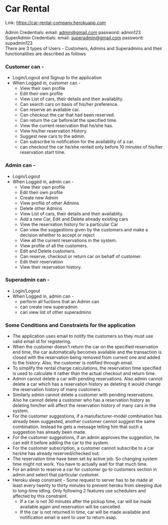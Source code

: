 Car Rental
================

Link: https://car-rental-company.herokuapp.com

Admin Credentials: email: admin@gmail.com password: admin123<br>
SuperAdmin Credentials: email: superadmin@gmail.com password: supadmin123  
There are 3 types of Users - Customers, Admins and Superadmins and their functionalities are described as follows  

### Customer can -
* Login/Logout and Signup to the application
* When Logged in, customer can -
  * View their own profile
  * Edit their own profile
  * View List of cars, their details and their availablity.
  * Can search cars on basis of his/her preference.
  * Can reserve an available car.
  * Can checkout the car that had been reserved.
  * Can return the car before/at the specified time.
  * View the current reservation that he/she has.
  * View his/her reservation History.
  * Suggest new cars to the admin.
  * Can subscribe to notification for the availablity of a car.
  * can checkout the car he/she rented only before 10 minutes of his/her reservation start time.
    
### Admin can - 
* Login/Logout 
* When Logged in, admin can -
  * View their own profile
  * Edit their own profile
  * Create new Admin
  * View profile of other Admins
  * Delete other Admins
  * View List of cars, their details and their availablity.
  * Add a new Car, Edit and Delete already existing cars
  * View the reservation history for a particular Car
  * Can view the suggestions given by the customers and make a decision whether to accept or reject
  * View all the current reservations in the system.
  * View profile of all the customers.
  * Edit and Delete customers.
  * Can reserve, checkout or return car on behalf of customer.
  * Edit their reservation
  * View their reservation history.
    
### Superadmin can -
* Login/Logout 
* When Logged in, admin can -
  * perform all fuctions that an Admin can
  * can create new superadmin
  * can view list of other superadmins
    
### Some Conditions and Constraints for the application
* The application uses email to notify the customers so they must use valid email id for registering.
* When the customer doesn't return the car on the specified reservation end time, the car automatically becomes available and the transaction is closed with the reservation being removed from current one and added to the history. Also, the customer is notified through email.
* To simplify the rental charge calculations, the reservation time specified is used to calculate it rather than the actual checkout and return time.
* Admin cannot delete a car with pending reservations. Also admin cannot delete a car which has a reservation history as deleting it would change the reservation history of many customers.
* Similarly admin cannot delete a customer with pending reservations. Also he cannot delete a customer who has a reservation history as deleting him/her will affect the reservation history of many cars in the system.
* For the customer suggestions, if a manufacturer-model combination has already been suggested, another customer cannot suggest the same combination. Instead he gets a message telling him that such a suggestion has already been made. 
* For the customer suggestions, if an admin approves the suggestion, he can edit it before adding the car to the system.
* For the customer subscription, a customer cannot subscribe to a car he/she has already reserved/checked out.
* The reservation time have been set by active job. So changing system time might not work. You have to actually wait for that much time.
* For an admin to reserve a car for customer go to customers section in admin and select that particular customer.
* Heroku sleep constraint - Some request to server has to be made at least every twenty to thirty minutes to prevent heroku from sleeping due to long-time idling. Only following 2 features use schedulers and affected by this constraint.
    * If a car is not  30 minutes after the pickup time, car will be made available again and reservation will be cancelled.
    * If the car is not returned in time, car will be made available and notification email is sent to user to return asap.
